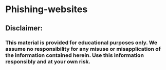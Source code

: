 # Phishing-websites

## Disclaimer: 
### This material is provided for educational purposes only. We assume no responsibility for any misuse or misapplication of the information contained herein. Use this information responsibly and at your own risk.
